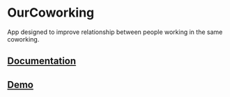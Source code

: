 # OurCoworking
App designed to improve relationship between people working in the same coworking.

## [Documentation](doc/README.md)

## [Demo](http://ourcoworking.surge.sh)